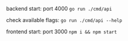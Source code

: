 backend start: port 4000
`go run ./cmd/api`

check available flags: `go run ./cmd/api --help`

frontend start: port 3000
`npm i && npm start`
